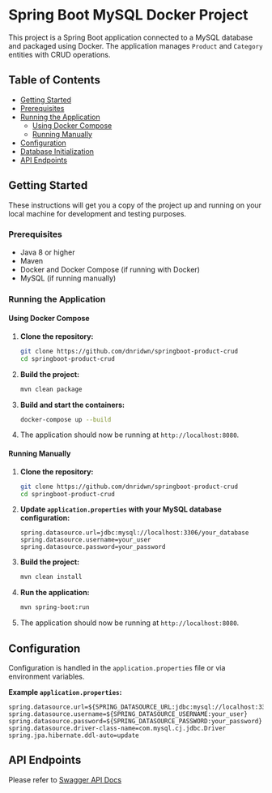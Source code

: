 # Spring Boot MySQL Docker Project

This project is a Spring Boot application connected to a MySQL database and packaged using Docker. The application manages `Product` and `Category` entities with CRUD operations.

## Table of Contents

- [Getting Started](#getting-started)
- [Prerequisites](#prerequisites)
- [Running the Application](#running-the-application)
    - [Using Docker Compose](#using-docker-compose)
    - [Running Manually](#running-manually)
- [Configuration](#configuration)
- [Database Initialization](#database-initialization)
- [API Endpoints](#api-endpoints)

## Getting Started

These instructions will get you a copy of the project up and running on your local machine for development and testing purposes.

### Prerequisites

- Java 8 or higher
- Maven
- Docker and Docker Compose (if running with Docker)
- MySQL (if running manually)

### Running the Application

#### Using Docker Compose

1. **Clone the repository:**
    ```sh
    git clone https://github.com/dnridwn/springboot-product-crud
    cd springboot-product-crud
    ```

2. **Build the project:**
    ```sh
    mvn clean package
    ```

3. **Build and start the containers:**
    ```sh
    docker-compose up --build
    ```

4. The application should now be running at `http://localhost:8080`.

#### Running Manually

1. **Clone the repository:**
    ```sh
    git clone https://github.com/dnridwn/springboot-product-crud
    cd springboot-product-crud
    ```

2. **Update `application.properties` with your MySQL database configuration:**
    ```properties
    spring.datasource.url=jdbc:mysql://localhost:3306/your_database
    spring.datasource.username=your_user
    spring.datasource.password=your_password
    ```

3. **Build the project:**
    ```sh
    mvn clean install
    ```

4. **Run the application:**
    ```sh
    mvn spring-boot:run
    ```

5. The application should now be running at `http://localhost:8080`.

## Configuration

Configuration is handled in the `application.properties` file or via environment variables.

**Example `application.properties`:**
```properties
spring.datasource.url=${SPRING_DATASOURCE_URL:jdbc:mysql://localhost:3306/your_database}
spring.datasource.username=${SPRING_DATASOURCE_USERNAME:your_user}
spring.datasource.password=${SPRING_DATASOURCE_PASSWORD:your_password}
spring.datasource.driver-class-name=com.mysql.cj.jdbc.Driver
spring.jpa.hibernate.ddl-auto=update
```

## API Endpoints

Please refer to [Swagger API Docs](./api-docs.yml)